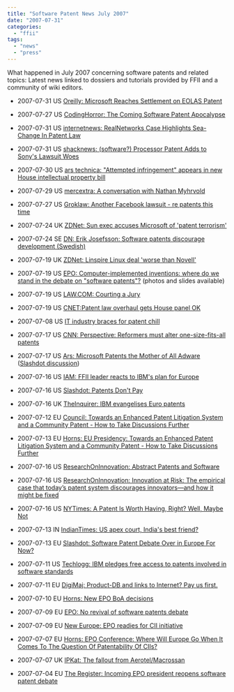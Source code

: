 ```yaml
---
title: "Software Patent News July 2007"
date: "2007-07-31"
categories: 
  - "ffii"
tags: 
  - "news"
  - "press"
---
```


What happened in July 2007 concerning software patents and related topics: Latest news linked to dossiers and tutorials provided by FFII and a community of wiki editors.

- 2007-07-31 US [Oreilly: Microsoft Reaches Settlement on EOLAS Patent](http://radar.oreilly.com/archives/2007/07/microsoft_reach_1.html)
    
- 2007-07-27 US [CodingHorror: The Coming Software Patent Apocalypse](http://www.codinghorror.com/blog/archives/000902.html)
    
- 2007-07-31 US [internetnews: RealNetworks Case Highlights Sea-Change In Patent Law](http://www.internetnews.com/bus-news/article.php/3691876)
    
- 2007-07-31 US [shacknews: (software?) Processor Patent Adds to Sony's Lawsuit Woes](http://www.shacknews.com/onearticle.x/48226)
    
- 2007-07-30 US [ars technica: "Attempted infringement" appears in new House intellectual property bill](http://arstechnica.com/news.ars/post/20070730-attempted-infringment-appears-in-new-house-intellectual-property-bill.html)
    
- 2007-07-29 US [mercextra: A conversation with Nathan Myhrvold](http://www.mercextra.com/blogs/takahashi/2007/07/29/a-conversation-with-nathan-myhrvold/)
    
- 2007-07-27 US [Groklaw: Another Facebook lawsuit - re patents this time](http://www.groklaw.net/pdf/CACPvFacebook.pdf)
    
- 2007-07-24 UK [ZDNet: Sun exec accuses Microsoft of 'patent terrorism'](http://news.zdnet.co.uk/software/0,1000000121,39288181,00.htm)
    
- 2007-07-24 SE [DN: Erik Josefsson: Software patents discourage development (Swedish)](http://www.dn.se/DNet/jsp/polopoly.jsp?d=678&a=673755)
    
- 2007-07-19 UK [ZDNet: Linspire Linux deal 'worse than Novell'](http://news.zdnet.co.uk/software/0,1000000121,39288163,00.htm)
    
- 2007-07-19 US [EPO: Computer-implemented inventions: where do we stand in the debate on "software patents"?](http://www.epo.org/about-us/events/archive/cii-conference-2007.html) (photos and slides available)
    
- 2007-07-19 US [LAW.COM: Courting a Jury](http://www.law.com/jsp/article.jsp?id=1184749586614)
    
- 2007-07-19 US [CNET:Patent law overhaul gets House panel OK](http://news.com.com/8301-10784_3-9746705-7.html?part=dht&tag=nl.e703)
    
- 2007-07-08 US [IT industry braces for patent chill](http://www.itbusiness.ca/it/client/en/CDN/News.asp?id=43853&cid=2)
    
- 2007-07-17 US [CNN: Perspective: Reformers must alter one-size-fits-all patents](http://news.com.com/Patent+reform+must+nix+one-size-fits-all+structure/2010-1014_3-6197342.html)
    
- 2007-07-17 US [Ars: Microsoft Patents the Mother of All Adware](http://arstechnica.com/news.ars/post/20070717-microsoft-patents-the-mother-of-all-adware-systems.html) ([Slashdot discussion](http://yro.slashdot.org/article.pl?sid=07/07/17/1536230))
    
- 2007-07-16 US [IAM: FFII leader reacts to IBM's plan for Europe](http://www.iam-magazine.com/blog/Detail.aspx?g=44e631bd-395b-4480-94a2-a14da8dca3fa)
    
- 2007-07-16 US [Slashdot: Patents Don't Pay](http://yro.slashdot.org/yro/07/07/15/1959230.shtml)
    
- 2007-07-16 UK [TheInquirer: IBM evangelises Euro patents](http://www.theinquirer.net/default.aspx?article=40997)
    
- 2007-07-12 EU [Council: Towards an Enhanced Patent Litigation System and a Community Patent - How to Take Discussions Further](http://register.consilium.europa.eu/pdf/en/07/st11/st11622.en07.pdf)
    
- 2007-07-13 EU [Horns: EU Presidency: Towards an Enhanced Patent Litigation System and a Community Patent - How to Take Discussions Further](http://www.ipjur.com/2007/07/eu-presidency-towards-enhanced-patent.php3)
    
- 2007-07-16 US [ResearchOnInnovation: Abstract Patents and Software](http://researchoninnovation.org/dopatentswork/dopat9.pdf)
    
- 2007-07-16 US [ResearchOnInnovation: Innovation at Risk: The empirical case that today’s patent system discourages innovators—and how it might be fixed](http://researchoninnovation.org/dopatentswork/)
    
- 2007-07-16 US [NYTimes: A Patent Is Worth Having, Right? Well, Maybe Not](http://www.nytimes.com/2007/07/15/business/yourmoney/15proto.html?_r=1&oref=slogin)
    
- 2007-07-13 IN [IndianTimes: US apex court, India's best friend?](http://economictimes.indiatimes.com/Editorials/US_apex_court_Indias_best_friend_/articleshow/2199077.cms)
    
- 2007-07-13 EU [Slashdot: Software Patent Debate Over in Europe For Now?](http://yro.slashdot.org/article.pl?sid=07/07/13/0146213)
    
- 2007-07-11 US [Techlogg: IBM pledges free access to patents involved in software standards](http://techlogg.com/content/view/288/31/)
    
- 2007-07-11 EU [DigiMaj: Product-DB and links to Internet? Pay us first.](http://www.digitalmajority.org/forum/t-13488/product-db-and-links-to-internet-pay-us-first)
    
- 2007-07-10 EU [Horns: New EPO BoA decisions](http://www.ipjur.com/2007/07/epo-boa-mere-possibility-of-serving.php3)
    
- 2007-07-09 EU [EPO: No revival of software patents debate](http://www.epo.org/focus/news/2007/20070706.html)
    
- 2007-07-09 EU [New Europe: EPO readies for CII initiative](http://www.neurope.eu/view_news.php?id=75765)
    
- 2007-07-07 EU [Horns: EPO Conference: Where Will Europe Go When It Comes To The Question Of Patentability Of CIIs?](http://www.ipjur.com/2007/07/epo-conference-where-do-we-go-when-it.php3)
    
- 2007-07-07 UK [IPKat: The fallout from Aerotel/Macrossan](http://ipkitten.blogspot.com/2007/07/fallout-from-aerotelmacrossan.html)
    
- 2007-07-04 EU [The Register: Incoming EPO president reopens software patent debate](http://www.theregister.co.uk/2007/07/04/epo_pres_patent/)
